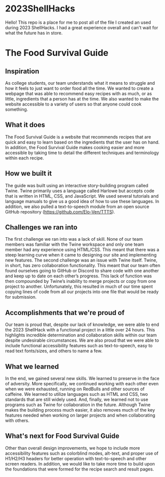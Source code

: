 # 2023ShellHacks
 Hello! This repo is a place for me to post all of the file I created an used during 2023 ShellHacks. I had a great experience overall and can't wait for what the future has in store.

# The Food Survival Guide

## Inspiration
As college students, our team understands what it means to struggle and how it feels to just want to order food all the time. We wanted to create a webpage that was able to recommend easy recipes with as much, or as little, ingredients that a person has at the time. We also wanted to make the website accessible to a variety of users so that anyone could cook something. 
## What it does
The Food Survival Guide is a website that recommends recipes that are quick and easy to learn based on the ingredients that the user has on hand. In addition, the Food Survival Guide makes cooking easier and more accessible by taking time to detail the different techniques and terminology within each recipe. 
## How we built it
The guide was built using an interactive story-building program called Twine. Twine primarily uses a language called Harlowe but accepts code that is written in HTML, CSS, and JavaScript. We used several tutorials and language manuals to give us a good idea of how to use these languages. In addition, we also pulled a text-to-speech module from an open source GitHub repository (https://github.com/Elo-Ven/TTTS).
## Challenges we ran into
The first challenge we ran into was a lack of skill. None of our team members was familiar with the Twine workspace and only one team member had any experience using HTML/CSS. This meant that there was a steep learning curve when it came to designing our site and implementing new features. 
The second challenge was an issue with Twine itself. Twine, in short, has zero collaboration functionality. This meant that our team often found ourselves going to GitHub or Discord to share code with one another and keep up to date on each other’s progress. 
This lack of function was then compounded by Twine’s inability to merge projects or copy from one project to another. Unfortunately, this resulted in much of our time spent copying lines of code from all our projects into one file that would be ready for submission. 
## Accomplishments that we're proud of
Our team is proud that, despite our lack of knowledge, we were able to end the 2023 ShellHack with a functional project in a little over 24 hours. This highlights incredible determination and collaboration skills within our team despite undesirable circumstances. 
We are also proud that we were able to include functional accessibility features such as text-to-speech, easy to read text fonts/sizes, and others to name a few. 
## What we learned
In the end, we gained several new skills. We learned to preserve in the face of adversity. More specifically, we continued working with each other even when we were exhausted, running on RedBulls and other sources of caffeine. We learned to utilize languages such as HTML and CSS, two standards that are still widely used. And, finally, we learned not to use programs such as Twine for collaboration in the future. Although Twine makes the building process much easier, it also removes much of the key features needed when working on larger projects and when collaborating with others.
## What's next for Food Survival Guide
Other than overall design improvements, we hope to include more accessibility features such as colorblind modes, alt-text, and proper use of H1/H2/H3 headers for better operation with text-to-speech and other screen readers. In addition, we would like to take more time to build upon the foundations that were formed for the recipe search and result pages. 

